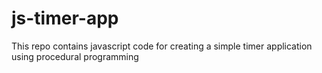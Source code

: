 # js-timer-app

This repo contains javascript code for creating a simple timer application using procedural programming


